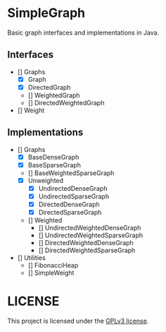 # SimpleGraph

Basic graph interfaces and implementations in Java.

## Interfaces

- [] Graphs
  - [x] Graph
  - [x] DirectedGraph
  - [] WeightedGraph
  - [] DirectedWeightedGraph
- [] Weight

## Implementations

- [] Graphs
  - [x] BaseDenseGraph
  - [x] BaseSparseGraph
  - [] BaseWeightedSparseGraph
  - [x] Unweighted
    - [x] UndirectedDenseGraph
    - [x] UndirectedSparseGraph
    - [x] DirectedDenseGraph
    - [x] DirectedSparseGraph
  - [] Weighted
    - [] UndirectedWeightedDenseGraph
    - [] UndirectedWeightedSparseGraph
    - [] DirectedWeightedDenseGraph
    - [] DirectedWeightedSparseGraph
- [] Utilities
  - [] FibonacciHeap
  - [] SimpleWeight

# LICENSE
This project is licensed under the [GPLv3 license](LICENSE).
